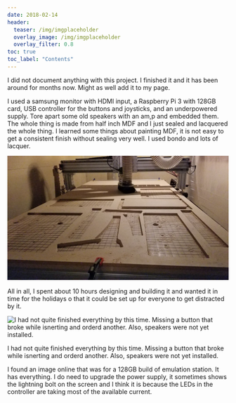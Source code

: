 ```yaml
---
date: 2018-02-14
header:
  teaser: /img/imgplaceholder
  overlay_image: /img/imgplaceholder
  overlay_filter: 0.8
toc: true
toc_label: "Contents"
--- 
```

I did not document anything with this project. I finished it and it has been
around for months now. Might as well add it to my page.

I used a samsung monitor with HDMI input, a Raspberry Pi 3 with 128GB card,
USB controller for the buttons and joysticks, and an underpowered supply. Tore
apart some old speakers with an am,p and embedded them. The whole thing is
made from half inch MDF and I just sealed and lacquered the whole thing. I
learned some things about painting MDF, it is not easy to get a consistent
finish without sealing very well. I used bondo and lots of lacquer.

![20171017_191653.jpg](/img/20171017_191653.jpg)

All in all, I spent about 10 hours designing and building it and wanted it in
time for the holidays o that it could be set up for everyone to get distracted
by it.

![I had not quite finished everything by this time. Missing a button that
broke while isnerting and orderd another. Also, speakers were not yet
installed.&nbsp;](/img/20171022_153736.jpg)

I had not quite finished everything by this time. Missing a button that broke
while isnerting and orderd another. Also, speakers were not yet installed.

I found an image online that was for a 128GB build of emulation station. It
has everything. I do need to upgrade the power supply, it sometimes shows the
lightning bolt on the screen and I think it is because the LEDs in the
controller are taking most of the available current.

